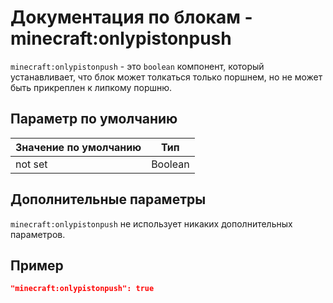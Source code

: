 # Документация по блокам - minecraft:onlypistonpush

`minecraft:onlypistonpush` - это `boolean` компонент, который устанавливает, что блок может толкаться только поршнем, но
не может быть прикреплен к липкому поршню.

## Параметр по умолчанию

| Значение по умолчанию | Тип     |
|-----------------------|---------|
| not set               | Boolean |

## Дополнительные параметры

`minecraft:onlypistonpush` не использует никаких дополнительных параметров.

## Пример

``` json
"minecraft:onlypistonpush": true
```
